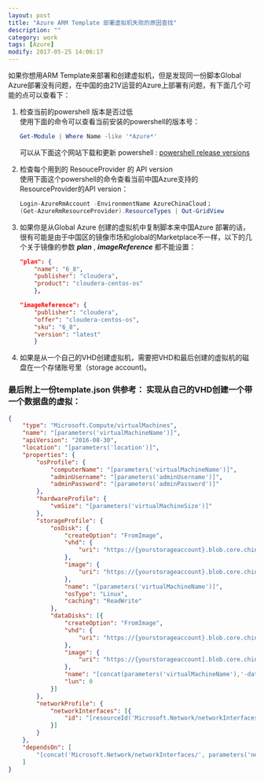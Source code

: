 ```yaml
---
layout: post
title: "Azure ARM Template 部署虚拟机失败的原因查找"
description: ""
category: work
tags: [Azure]
modify: 2017-05-25 14:06:17
---
```


如果你想用ARM Template来部署和创建虚拟机，但是发现同一份脚本Global Azure部署没有问题，在中国的由21V运营的Azure上部署有问题，有下面几个可能的点可以查看下：
1. 检查当前的powershell 版本是否过低  
    使用下面的命令可以查看当前安装的powershell的版本号：
     ````powershell
    Get-Module | Where Name -like '*Azure*'
    ````
    可以从下面这个网站下载和更新 powershell :
    [powershell release versions](https://github.com/Azure/azure-powershell/releases)


2. 检查每个用到的 ResouceProvider 的 API version  
    使用下面这个powershell的命令查看当前中国Azure支持的ResourceProvider的API version：

    ````powershell
    Login-AzureRmAccount -EnvironmentName AzureChinaCloud；
    (Get-AzureRmResourceProvider).ResourceTypes | Out-GridView
    ````


3. 如果你是从Global Azure 创建的虚拟机中复制脚本来中国Azure 部署的话，很有可能是由于中国区的镜像市场和global的Marketplace不一样，以下的几个关于镜像的参数 ***plan*** , ***imageReference*** 都不能设置：

    ```` json
    "plan": {
        "name": "6_8",
        "publisher": "cloudera",
        "product": "cloudera-centos-os"
        },

    "imageReference": {
        "publisher": "cloudera",
        "offer": "cloudera-centos-os",
        "sku": "6_8",   
        "version": "latest"
        }
    ````


4. 如果是从一个自己的VHD创建虚拟机，需要把VHD和最后创建的虚拟机的磁盘在一个存储账号里（storage account)。

### 最后附上一份template.json 供参考： 实现从自己的VHD创建一个带一个数据盘的虚拟：

````json
{
    "type": "Microsoft.Compute/virtualMachines",
    "name": "[parameters('virtualMachineName')]",
    "apiVersion": "2016-08-30",
    "location": "[parameters('location')]",
    "properties": {
        "osProfile": {
            "computerName": "[parameters('virtualMachineName')]",
            "adminUsername": "[parameters('adminUsername')]",
            "adminPassword": "[parameters('adminPassword')]"
        },
        "hardwareProfile": {
            "vmSize": "[parameters('virtualMachineSize')]"
        },
        "storageProfile": {
            "osDisk": {
                "createOption": "FromImage",
                "vhd": {
                    "uri": "https://{yourstorageaccount}.blob.core.chinacloudapi.cn/vhds/{vmOSDiskName}.vhd"
                },
                "image": {
                    "uri": "https://{yourstorageaccount}.blob.core.chinacloudapi.cn/vhds/{refferenceOSImage}.vhd"
                },
                "name": "[parameters('virtualMachineName')]",
                "osType": "Linux",
                "caching": "ReadWrite"
            },
            "dataDisks": [{
                "createOption": "FromImage",
                "vhd": {
                    "uri": "https://{yourstorageaccount}.blob.core.chinacloudapi.cn/vhds/{vmDataDiskName}.vhd"
                },
                "image": {
                    "uri": "https://{yourstorageaccount].blob.core.chinacloudapi.cn/vhds/{refferenceDataImage}.vhd"
                },
                "name": "[concat(parameters('virtualMachineName'),'-dataDisk')]",
                "lun": 0
            }]
        },
        "networkProfile": {
            "networkInterfaces": [{
                "id": "[resourceId('Microsoft.Network/networkInterfaces', parameters('networkInterfaceName'))]"
            }]
        }
    },
    "dependsOn": [
        "[concat('Microsoft.Network/networkInterfaces/', parameters('networkInterfaceName'))]"
    ]
}
````